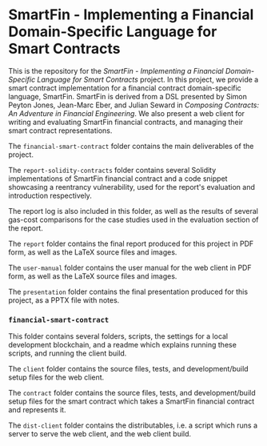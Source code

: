 # SmartFin - Implementing a Financial Domain-Specific Language for Smart Contracts

This is the repository for the *SmartFin - Implementing a Financial Domain-Specific Language for Smart Contracts* project. In this project, we provide a smart contract implementation for a financial contract domain-specific language, SmartFin. SmartFin is derived from a DSL presented by Simon Peyton Jones, Jean-Marc Eber, and Julian Seward in *Composing Contracts:
An Adventure in Financial Engineering*. We also present a web client for writing and evaluating SmartFin financial contracts, and managing their smart contract representations.

The `financial-smart-contract` folder contains the main deliverables of the project.

The `report-solidity-contracts` folder contains several Solidity implementations of SmartFin financial contract and a code snippet showcasing a reentrancy vulnerability, used for the report's evaluation and introduction respectively.

The report log is also included in this folder, as well as the results of several gas-cost comparisons for the case studies used in the evaluation section of the report.

The `report` folder contains the final report produced for this project in PDF form, as well as the LaTeX source files and images.

The `user-manual` folder contains the user manual for the web client in PDF form, as well as the LaTeX source files and images.

The `presentation` folder contains the final presentation produced for this project, as a PPTX file with notes.

### `financial-smart-contract`

This folder contains several folders, scripts, the settings for a local development blockchain, and a readme which explains running these scripts, and running the client build.

The `client` folder contains the source files, tests, and development/build setup files for the web client.

The `contract` folder contains the source files, tests, and development/build setup files for the smart contract which takes a SmartFin financial contract and represents it.

The `dist-client` folder contains the distributables, i.e. a script which runs a server to serve the web client, and the web client build.
